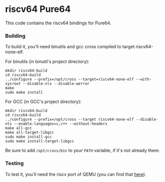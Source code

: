 riscv64 Pure64
==============

This code contains the riscv64 bindings for Pure64.

### Building

To build it, you'll need binutils and gcc cross compiled to target riscv64-none-elf.

For binutils (in binutil's project directory):

```
mkdir riscv64-build
cd riscv64-build
../configure --prefix=/opt/cross --target=riscv64-none-elf --with-sysroot --disable-nls --disable-werror
make
sudo make install
```

For GCC (in GCC's project directory):

```
mkdir riscv64-build
cd riscv64-build
../configure --prefix=/opt/cross --target riscv64-none-elf --disable-nls --enable-languages=c,c++ --without-headers
make all-gcc
make all-target-libgcc
sudo make install-gcc
sudo make install-target-libgcc
```

Be sure to add `/opt/cross/bin` to your `PATH` variable, if it's not already there.

### Testing

To test it, you'll need the riscv port of QEMU (you can find that [here](https://github.com/riscv/riscv-qemu)).
